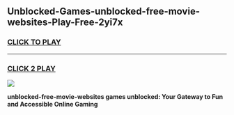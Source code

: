 
## Unblocked-Games-unblocked-free-movie-websites-Play-Free-2yi7x
<h3>
<a href="https://premium76.site?title=unblocked-free-movie-websites&ref=23A">CLICK TO PLAY</a></h3>
<hr>

<h3>
<a href="https://premium76.site?title=unblocked-free-movie-websites&ref=23A">CLICK 2 PLAY</a>
  
</h3>

<a href="https://premium76.site?title=unblocked-free-movie-websites&ref=23A"><img src="https://clearcache.store/games.png"></a>


**unblocked-free-movie-websites games unblocked: Your Gateway to Fun and Accessible Online Gaming**
